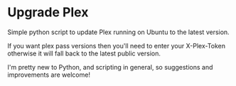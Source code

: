 # Upgrade Plex
Simple python script to update Plex running on Ubuntu to the latest version.


If you want plex pass versions then you'll need to enter your X-Plex-Token otherwise it will fall back to the latest public version.

I'm pretty new to Python, and scripting in general, so suggestions and improvements are welcome!
